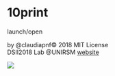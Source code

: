 
# 10print<br>

launch/open

by @claudiapnf© 2018 MIT License <br>
DSII2018 Lab @UNIRSM [website](https://dsii-2018-unirsm.github.io/)

![](https://i.imgur.com/KQPKiyb.gif)
